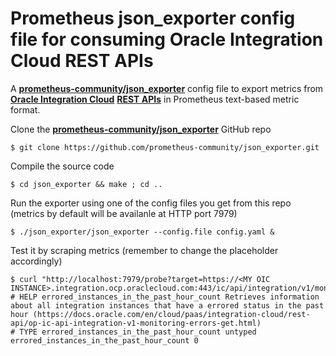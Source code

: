 # Prometheus json_exporter config file for consuming Oracle Integration Cloud REST APIs
A **[prometheus-community/json_exporter](https://github.com/prometheus-community/json_exporter)** config file to export metrics from **[Oracle Integration Cloud](https://www.oracle.com/it/integration/)** **[REST APIs](https://docs.oracle.com/en/cloud/paas/integration-cloud/rest-api)** in Prometheus text-based metric format. 


Clone the **[prometheus-community/json_exporter](https://github.com/prometheus-community/json_exporter)** GitHub repo

```console
$ git clone https://github.com/prometheus-community/json_exporter.git
```

Compile the source code 

```console
$ cd json_exporter && make ; cd ..
```

Run the exporter using one of the config files you get from this repo (metrics by default will be availanle at HTTP port 7979)

```console
$ ./json_exporter/json_exporter --config.file config.yaml &
```

Test it by scraping metrics (remember to change the placeholder **<MY OIC INSTANCE>** accordingly)

```console
$ curl "http://localhost:7979/probe?target=https://<MY OIC INSTANCE>.integration.ocp.oraclecloud.com:443/ic/api/integration/v1/monitoring/errors"
# HELP errored_instances_in_the_past_hour_count Retrieves information about all integration instances that have a errored status in the past hour (https://docs.oracle.com/en/cloud/paas/integration-cloud/rest-api/op-ic-api-integration-v1-monitoring-errors-get.html)
# TYPE errored_instances_in_the_past_hour_count untyped
errored_instances_in_the_past_hour_count 0
```


